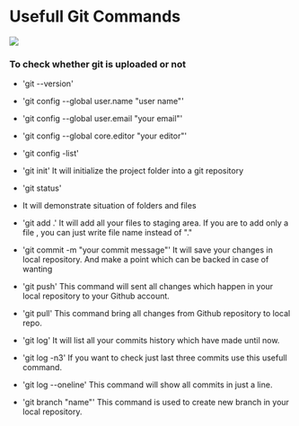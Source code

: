 # Usefull Git Commands
![](https://www.hostinger.web.tr/rehberler/wp-content/uploads/sites/6/2017/05/github-kullanimi-basit-git-komutlari-1-768x478.png)
### To check whether git is uploaded or not
+ 'git --version'

 + 'git config --global user.name "user name"'
 + 'git config --global user.email "your email"'
 + 'git config --global core.editor "your editor"'
 + 'git config -list'

+ 'git init'
   It will initialize the project folder into a git repository

+ 'git status'
 * It will demonstrate situation of folders and files
+ 'git add .'
   It will add all your files to staging area. If you are to add only a file , you can just write file name instead of "."
+ 'git commit -m "your commit message"'
   It will save your changes in local repository. And make a point which can be backed in case of wanting

+ 'git push'
   This command will sent all changes which happen in your local repository to your Github account.
+ 'git pull'
   This command bring  all changes from Github repository to local repo.
+ 'git log'
   It will list all your commits history which have made until now.
+ 'git log -n3'
   If you want to check just last three commits use this usefull command.
+ 'git log --oneline'
   This command will show all commits in just a line.
+ 'git branch "name"'
   This command is used to create new branch in your local repository.
 
